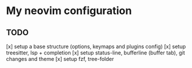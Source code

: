# My neovim configuration

## TODO

[x] setup a base structure (options, keymaps and plugins config)
[x] setup treesitter, lsp + completion
[x] setup status-line, bufferline (buffer tab), git changes and theme
[x] setup fzf, tree-folder
